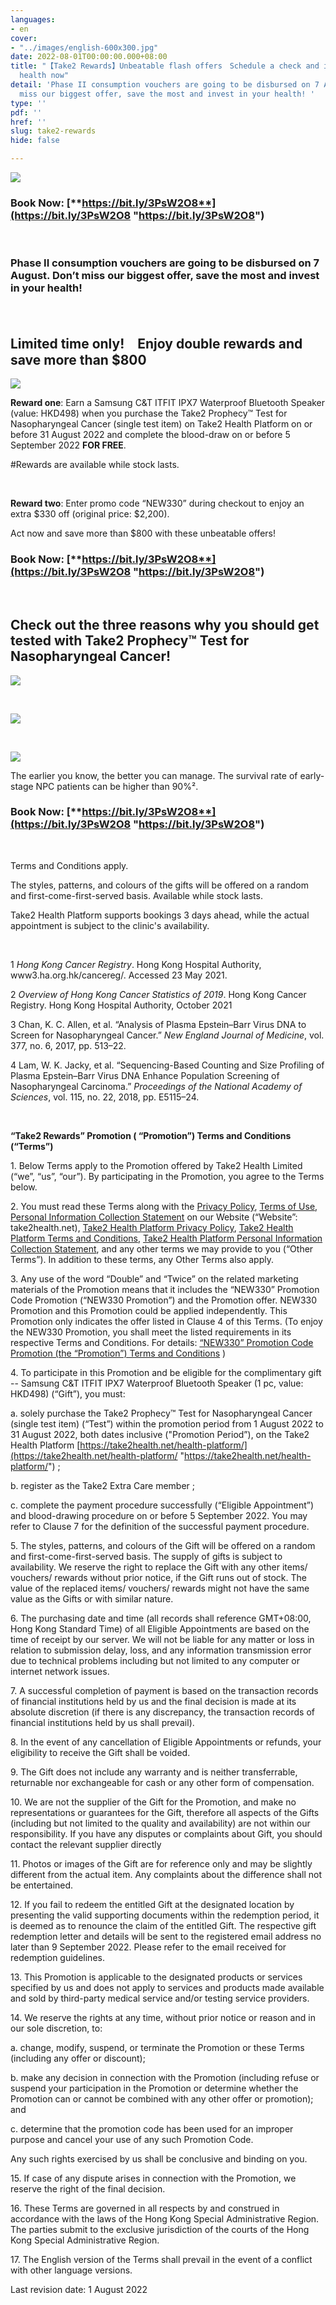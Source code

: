 ```yaml
---
languages:
- en
cover:
- "../images/english-600x300.jpg"
date: 2022-08-01T00:00:00.000+08:00
title: "【Take2 Rewards】Unbeatable flash offers　Schedule a check and invest in your
  health now"
detail: 'Phase II consumption vouchers are going to be disbursed on 7 August. Don’t
  miss our biggest offer, save the most and invest in your health! '
type: ''
pdf: ''
href: ''
slug: take2-rewards
hide: false

---
```

![](../images/promo_banner-eng-600x300.jpg)

### **Book Now:** [**https://bit.ly/3PsW2O8**](https://bit.ly/3PsW2O8 "https://bit.ly/3PsW2O8")

<br/>

### Phase II consumption vouchers are going to be disbursed on 7 August. Don’t miss our biggest offer, save the most and invest in your health!

<br/>

## Limited time only!　Enjoy double rewards and save more than $800

![](../images/promo_en.png)

**Reward one**: Earn a Samsung C&T ITFIT IPX7 Waterproof Bluetooth Speaker (value: HKD498) when you purchase the Take2 Prophecy™ Test for Nasopharyngeal Cancer (single test item) on Take2 Health Platform on or before 31 August 2022 and complete the blood-draw on or before 5 September 2022 **FOR FREE**.

\#Rewards are available while stock lasts.

<br/>

**Reward two**: Enter promo code “NEW330” during checkout to enjoy an extra $330 off (original price: $2,200).

Act now and save more than $800 with these unbeatable offers!

### **Book Now:** [**https://bit.ly/3PsW2O8**](https://bit.ly/3PsW2O8 "https://bit.ly/3PsW2O8")

<br/>

## Check out the three reasons why you should get tested with Take2 Prophecy™ Test for Nasopharyngeal Cancer!

![](../images/pt1-1.png)

<br/>

![](../images/nasopharynx_eng.png)

<br/>

![](../images/simple3steps_eng.png)

The earlier you know, the better you can manage. The survival rate of early-stage NPC patients can be higher than 90%².

### **Book Now:** [**https://bit.ly/3PsW2O8**](https://bit.ly/3PsW2O8 "https://bit.ly/3PsW2O8")

<br/>

Terms and Conditions apply.

The styles, patterns, and colours of the gifts will be offered on a random and first-come-first-served basis. Available while stock lasts.

Take2 Health Platform supports bookings 3 days ahead, while the actual appointment is subject to the clinic's availability.

<br/>

1 _Hong Kong Cancer Registry_. Hong Kong Hospital Authority, www3.ha.org.hk/cancereg/. Accessed 23 May 2021.

2 _Overview of Hong Kong Cancer Statistics of 2019_. Hong Kong Cancer Registry. Hong Kong Hospital Authority, October 2021

3 Chan, K. C. Allen, et al. “Analysis of Plasma Epstein–Barr Virus DNA to Screen for Nasopharyngeal Cancer.” _New England Journal of Medicine_, vol. 377, no. 6, 2017, pp. 513–22.

4 Lam, W. K. Jacky, et al. “Sequencing-Based Counting and Size Profiling of Plasma Epstein–Barr Virus DNA Enhance Population Screening of Nasopharyngeal Carcinoma.” _Proceedings of the National_ _Academy of Sciences_, vol. 115, no. 22, 2018, pp. E5115–24.

<br/>

**“Take2 Rewards” Promotion ( “Promotion”) Terms and Conditions (“Terms”)**

1\. Below Terms apply to the Promotion offered by Take2 Health Limited (“we”, “us”, “our”). By participating in the Promotion, you agree to the Terms below.

2\. You must read these Terms along with the [Privacy Policy](https://take2health.net/en/terms-and-conditions/privacy-policy), [Terms of Use](https://take2health.net/en/terms-and-conditions/website-terms-of-use/), [Personal Information Collection Statement](https://take2health.net/en/terms-and-conditions/personal-information-collection-statement/) on our Website (“Website”: take2health.net), [Take2 Health Platform Privacy Policy](https://take2health.net/health-platform/agreement/2), [Take2 Health Platform Terms and Conditions](https://take2health.net/health-platform/agreement/3), [Take2 Health Platform Personal Information Collection Statement](https://take2health.net/health-platform/agreement/1), and any other terms we may provide to you (“Other Terms”). In addition to these terms, any Other Terms also apply.

3\. Any use of the word “Double” and “Twice” on the related marketing materials of the Promotion means that it includes the “NEW330” Promotion Code Promotion (“NEW330 Promotion”) and the Promotion offer. NEW330 Promotion and this Promotion could be applied independently. This Promotion only indicates the offer listed in Clause 4 of this Terms. (To enjoy the NEW330 Promotion, you shall meet the listed requirements in its respective Terms and Conditions. For details: [“NEW330” Promotion Code Promotion (the “Promotion”) Terms and Conditions](https://take2health.net/en/whats-new/promotions/%E2%80%9CNEW330%E2%80%9D%20Promotion%20Code%20Promotion%20(the%20%E2%80%9CPromotion%E2%80%9D)%20Terms%20and%20Conditions) )

4\. To participate in this Promotion and be eligible for the complimentary gift -- Samsung C&T ITFIT IPX7 Waterproof Bluetooth Speaker (1 pc, value: HKD498) (“Gift”), you must:

a. solely purchase the Take2 Prophecy™ Test for Nasopharyngeal Cancer (single test item) (“Test”) within the promotion period from 1 August 2022 to 31 August 2022, both dates inclusive ("Promotion Period”), on the Take2 Health Platform [https://take2health.net/health-platform/](https://take2health.net/health-platform/ "https://take2health.net/health-platform/") ;

b. register as the Take2 Extra Care member ;

c. complete the payment procedure successfully (“Eligible Appointment”) and blood-drawing procedure on or before 5 September 2022. You may refer to Clause 7 for the definition of the successful payment procedure.

5\. The styles, patterns, and colours of the Gift will be offered on a random and first-come-first-served basis. The supply of gifts is subject to availability. We reserve the right to replace the Gift with any other items/ vouchers/ rewards without prior notice, if the Gift runs out of stock. The value of the replaced items/ vouchers/ rewards might not have the same value as the Gifts or with similar nature.

6\. The purchasing date and time (all records shall reference GMT+08:00, Hong Kong Standard Time) of all Eligible Appointments are based on the time of receipt by our server. We will not be liable for any matter or loss in relation to submission delay, loss, and any information transmission error due to technical problems including but not limited to any computer or internet network issues.

7\. A successful completion of payment is based on the transaction records of financial institutions held by us and the final decision is made at its absolute discretion (if there is any discrepancy, the transaction records of financial institutions held by us shall prevail).

8\. In the event of any cancellation of Eligible Appointments or refunds, your eligibility to receive the Gift shall be voided.

9\. The Gift does not include any warranty and is neither transferrable, returnable nor exchangeable for cash or any other form of compensation.

10\. We are not the supplier of the Gift for the Promotion, and make no representations or guarantees for the Gift, therefore all aspects of the Gifts (including but not limited to the quality and availability) are not within our responsibility. If you have any disputes or complaints about Gift, you should contact the relevant supplier directly

11\. Photos or images of the Gift are for reference only and may be slightly different from the actual item. Any complaints about the difference shall not be entertained.

12\. If you fail to redeem the entitled Gift at the designated location by presenting the valid supporting documents within the redemption period, it is deemed as to renounce the claim of the entitled Gift. The respective gift redemption letter and details will be sent to the registered email address no later than 9 September 2022. Please refer to the email received for redemption guidelines.

13\. This Promotion is applicable to the designated products or services specified by us and does not apply to services and products made available and sold by third-party medical service and/or testing service providers.

14\. We reserve the rights at any time, without prior notice or reason and in our sole discretion, to:

a. change, modify, suspend, or terminate the Promotion or these Terms (including any offer or discount);

b. make any decision in connection with the Promotion (including refuse or suspend your participation in the Promotion or determine whether the Promotion can or cannot be combined with any other offer or promotion); and

c. determine that the promotion code has been used for an improper purpose and cancel your use of any such Promotion Code.

Any such rights exercised by us shall be conclusive and binding on you.

15\. If case of any dispute arises in connection with the Promotion, we reserve the right of the final decision.

16\. These Terms are governed in all respects by and construed in accordance with the laws of the Hong Kong Special Administrative Region. The parties submit to the exclusive jurisdiction of the courts of the Hong Kong Special Administrative Region.

17\. The English version of the Terms shall prevail in the event of a conflict with other language versions.

Last revision date: 1 August 2022